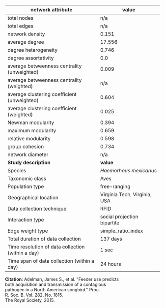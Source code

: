 network attribute|value
---|---
total nodes|n/a
total edges|n/a
network density|0.151
average degree|17.556
degree heterogeneity|0.746
degree assortativity|0.0
average betweenness centrality (unweighted)|0.009
average betweenness centrality (weighted)|n/a
average clustering coefficient (unweighted)|0.604
average clustering coefficient (weighted)|0.025
Newman modularity|0.394
maximum modularity|0.659
relative modularity|0.598
group cohesion|0.734
network diameter|n/a
**Study description**|**value**
Species|*Haemorhous mexicanus*
Taxonomic class|Aves
Population type|free-ranging
Geographical location|Virginia Tech, Virginia, USA
Data collection technique|RFID
Interaction type|social projection bipartite
Edge weight type|simple_ratio_index
Total duration of data collection|137 days
Time resolution of data collection (within a day)|1 sec
Time span of data collection (within a day)|24 hours
**Citation**: Adelman, James S., et al. "Feeder use predicts <br> both acquisition and transmission of a contagious <br> pathogen in a North American songbird." Proc. <br> R. Soc. B. Vol. 282. No. 1815. <br> The Royal Society, 2015.